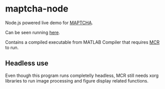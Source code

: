 # maptcha-node

Node.js powered live demo for [MAPTCHA](https://github.com/NejTech/maptcha).

Can be seen running [here](http://maptcha.nej.tech).

Contains a compiled executable from MATLAB Compiler that requires [MCR](https://www.mathworks.com/products/compiler/mcr.html) to run.

## Headless use
Even though this program runs completelly headless, MCR still needs xorg libraries to run image processing and figure display related functions.
